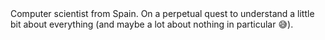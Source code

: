 









<div    text-align="justify">
Computer scientist from Spain. On a perpetual quest to understand a little bit about everything (and maybe a lot about nothing in particular 😅).
  
</div>
